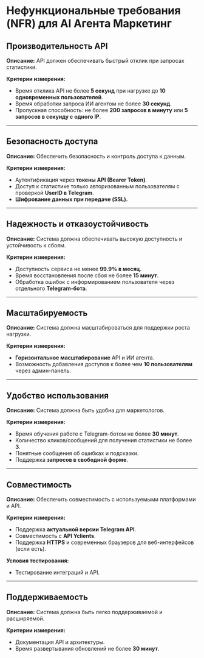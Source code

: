 # Нефункциональные требования (NFR) для AI Агента Маркетинг

## Производительность API
**Описание:** API должен обеспечивать быстрый отклик при запросах статистики.  

**Критерии измерения:**
- Время отклика API не более **5 секунд** при нагрузке до **10 одновременных пользователей**.
- Время обработки запроса ИИ агентом не более **30 секунд**.
- Пропускная способность: не более **200 запросов в минуту** или **5 запросов в секунду с одного IP**.

---

## Безопасность доступа
**Описание:** Обеспечить безопасность и контроль доступа к данным.  

**Критерии измерения:**
- Аутентификация через **токены API (Bearer Token)**.
- Доступ к статистике только авторизованным пользователям с проверкой **UserID в Telegram**.
- **Шифрование данных при передаче (SSL).**

---

## Надежность и отказоустойчивость
**Описание:** Система должна обеспечивать высокую доступность и устойчивость к сбоям.  

**Критерии измерения:**
- Доступность сервиса не менее **99.9% в месяц**.
- Время восстановления после сбоя не более **15 минут**.
- Обработка ошибок с информированием пользователя через отдельного **Telegram-бота**.

---

## Масштабируемость
**Описание:** Система должна масштабироваться для поддержки роста нагрузки.  

**Критерии измерения:**
- **Горизонтальное масштабирование** API и ИИ агента.
- Возможность добавления доступов к более чем **10 пользователям** через админ-панель.

---

## Удобство использования
**Описание:** Система должна быть удобна для маркетологов.  

**Критерии измерения:**
- Время обучения работе с Telegram-ботом не более **30 минут**.
- Количество кликов/сообщений для получения статистики не более **3**.
- Понятные сообщения об ошибках и подсказки.
- Поддержка **запросов в свободной форме**.

---

## Совместимость
**Описание:** Обеспечить совместимость с используемыми платформами и API.  

**Критерии измерения:**
- Поддержка **актуальной версии Telegram API**.
- Совместимость с **API Yclients**.
- Поддержка **HTTPS** и современных браузеров для веб-интерфейсов (если есть).

**Условия тестирования:**
- Тестирование интеграций и API.

---

## Поддерживаемость
**Описание:** Система должна быть легко поддерживаемой и расширяемой.  

**Критерии измерения:**
- Документация API и архитектуры.
- Время развертывания обновлений не более **30 минут**.
